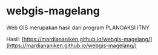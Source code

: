 # webgis-magelang
Web GIS merupakan hasil dari program PLANOAKSI ITNY 

Hasil: [https://mardiananiken.github.io/webgis-magelang/](https://mardiananiken.github.io/webgis-magelang/)